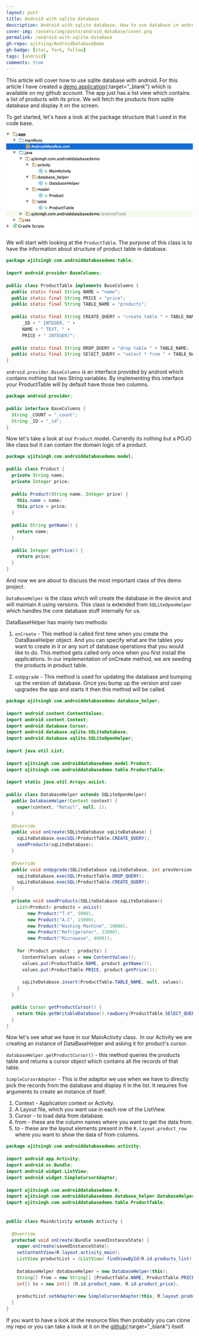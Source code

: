 ```yaml
---
layout: post
title: Android with sqlite database
description: Android with sqlite database, How to use database in android in the right way with the best practices.
cover-img: /assets/img/posts/android_database/cover.png
permalink: /android-with-sqlite-database
gh-repo: ajitsing/AndroidDatabaseDemo
gh-badge: [star, fork, follow]
tags: [android]
comments: true
---
```


This article will cover how to use sqlite database with android. For this article I have created a [demo application](https://github.com/ajitsing/AndroidDatabaseDemo){:target="_blank"} which is available on my github account. The app just has a list view which contains a list of products with its price. We will fetch the products from sqlite database and display it on the screen.

To get started, let's have a look at the package structure that I used in the code base.

![Crepe](/assets/img/posts/android_database/android_database_sqlite_1.png)

We will start with looking at the `ProductTable`. The purpose of this class is to have the information about structure of product table in database.

```java
package ajitsingh.com.androiddatabasedemo.table;

import android.provider.BaseColumns;

public class ProductTable implements BaseColumns {
  public static final String NAME = "name";
  public static final String PRICE = "price";
  public static final String TABLE_NAME = "products";

  public static final String CREATE_QUERY = "create table " + TABLE_NAME + " (" +
      _ID + " INTEGER, " +
      NAME + " TEXT, " +
      PRICE + " INTEGER)";

  public static final String DROP_QUERY = "drop table " + TABLE_NAME;
  public static final String SElECT_QUERY = "select * from " + TABLE_NAME;
}
```

`android.provider.BaseColumns` is an interface provided by android which contains nothing but two String variables. By implementing this interface your ProductTable will by default have those two columns.

```java
package android.provider;

public interface BaseColumns {
  String _COUNT = "_count";
  String _ID = "_id";
}
```

Now let's take a look at our `Product` model. Currently its nothing but a POJO like class but it can contain the domain logic of a product.

```java
package ajitsingh.com.androiddatabasedemo.model;

public class Product {
  private String name;
  private Integer price;

  public Product(String name, Integer price) {
    this.name = name;
    this.price = price;
  }

  public String getName() {
    return name;
  }

  public Integer getPrice() {
    return price;
  }
}
```

And now we are about to discuss the most important class of this demo project.

`DataBaseHelper` is the class which will create the database in the device and will maintain it using versions. This class is extended from `SQLiteOpenHelper` which handles the core database stuff internally for us.

DataBaseHelper has mainly two methods:

1. `onCreate` - This method is called first time when you create the DataBaseHelper object. And you can specify what are the tables you want to create in it or any sort of database operations that you would like to do. This method gets called only once when you first install the applications. In our implementation of onCreate method, we are seeding the products in product table.

2. `onUpgrade` - This method is used for updating the database and bumping up the version of database. Once you bump up the version and user upgrades the app and starts it then this method will be called.

```java
package ajitsingh.com.androiddatabasedemo.database_helper;

import android.content.ContentValues;
import android.content.Context;
import android.database.Cursor;
import android.database.sqlite.SQLiteDatabase;
import android.database.sqlite.SQLiteOpenHelper;

import java.util.List;

import ajitsingh.com.androiddatabasedemo.model.Product;
import ajitsingh.com.androiddatabasedemo.table.ProductTable;

import static java.util.Arrays.asList;

public class DatabaseHelper extends SQLiteOpenHelper{
  public DatabaseHelper(Context context) {
    super(context, "Retail", null, 1);
  }

  @Override
  public void onCreate(SQLiteDatabase sqLiteDatabase) {
    sqLiteDatabase.execSQL(ProductTable.CREATE_QUERY);
    seedProducts(sqLiteDatabase);
  }

  @Override
  public void onUpgrade(SQLiteDatabase sqLiteDatabase, int prevVersion, int newVersion) {
    sqLiteDatabase.execSQL(ProductTable.DROP_QUERY);
    sqLiteDatabase.execSQL(ProductTable.CREATE_QUERY);
  }

  private void seedProducts(SQLiteDatabase sqLiteDatabase){
    List<Product> products = asList(
        new Product("T.V", 5000),
        new Product("A.C", 15000),
        new Product("Washing Machine", 10000),
        new Product("Refrigerator", 13000),
        new Product("Microwave", 4000));

    for (Product product : products) {
      ContentValues values = new ContentValues();
      values.put(ProductTable.NAME, product.getName());
      values.put(ProductTable.PRICE, product.getPrice());

      sqLiteDatabase.insert(ProductTable.TABLE_NAME, null, values);
    }
  }

  public Cursor getProductCursor() {
    return this.getWritableDatabase().rawQuery(ProductTable.SElECT_QUERY, null);
  }
}
```

Now let's see what we have in our MainActivity class.  In our Activity we are creating an instance of DataBaseHelper and asking it for product's cursor.

`databaseHelper.getProductCursor()` - this method queries the products table and returns a cursor object which contains all the records of that table.

`SimpleCursorAdapter` - This is the adaptor we use when we have to directly pick the records from the database and display it in the list. It requires five arguments to create an instance of itself.

1. Context - Application context or Activity.
2. A Layout file, which you want use in each row of the ListView.
3. Cursor - to load data from database.
4. from - these are the column names where you want to get the data from.
5. to - these are the layout elements present in the `R.layout.product_row` where you want to show the data of from columns.

```java
package ajitsingh.com.androiddatabasedemo.activity;

import android.app.Activity;
import android.os.Bundle;
import android.widget.ListView;
import android.widget.SimpleCursorAdapter;

import ajitsingh.com.androiddatabasedemo.R;
import ajitsingh.com.androiddatabasedemo.database_helper.DatabaseHelper;
import ajitsingh.com.androiddatabasedemo.table.ProductTable;


public class MainActivity extends Activity {

  @Override
  protected void onCreate(Bundle savedInstanceState) {
    super.onCreate(savedInstanceState);
    setContentView(R.layout.activity_main);
    ListView productList = (ListView) findViewById(R.id.products_list);

    DatabaseHelper databaseHelper = new DatabaseHelper(this);
    String[] from = new String[] {ProductTable.NAME, ProductTable.PRICE};
    int[] to = new int[] {R.id.product_name, R.id.product_price};

    productList.setAdapter(new SimpleCursorAdapter(this, R.layout.product_row, databaseHelper.getProductCursor(), from, to));
  }
}
```

If you want to have a look at the resource files then probably you can clone my repo or you can take a look at it on the [github](https://github.com/ajitsing/AndroidDatabaseDemo){:target="_blank"} itself.

